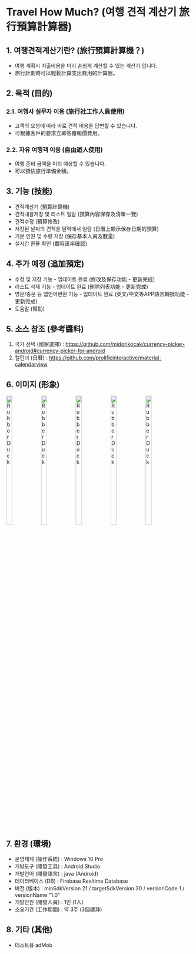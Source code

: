 # Travel How Much? (여행 견적 계산기 旅行預算計算器)

## 1. 여행견적계산기란? (旅行預算計算機？)
* 여행 계획시 지출비용을 미리 손쉽게 계산할 수 있는 계산기 입니다. 
* 旅行計劃時可以輕鬆計算支出費用的計算器。

   


## 2. 목적 (目的)
### 2.1. 여행사 실무자 이용 (旅行社工作人員使用)
* 고객의 요청에 따라 바로 견적 비용을 답변할 수 있습니다.
* 可根據客戶的要求立即答覆報價費用。
### 2.2. 자유 여행객 이용 (自由遊人使用)
* 여행 준비 금액을 미리 예상할 수 있습니다.
* 可以預估旅行準備金額。

   


## 3. 기능 (技能)
+ 견적계산기 (預算計算機)
+ 견적내용저장 및 리스트 일람 (預算內容保存及清單一覽)
+ 견적수정 (預算修改)
+ 저장된 날짜의 견적을 달력에서 일람 (日曆上顯示保存日期的預算)
+ 기본 인원 및 수량 저장 (保存基本人員及數量)
+ 실시간 환율 확인 (實時匯率確認)


   

## 4. 추가 예정 (追加預定)
+ 수정 및 저장 기능 - 업데이트 완료 (修改及保存功能 - 更新完成)
+ 리스트 삭제 기능 - 업데이트 완료 (刪除列表功能 - 更新完成)
+ 영문/중문 등 앱언어변환 기능 - 업데이트 완료 (英文/中文等APP語言轉換功能 - 更新完成)
+ 도움말 (幫助)


   

## 5. 소스 참조 (參考醬料)
1. 국가 선택 (國家選擇) : https://github.com/midorikocak/currency-picker-android#currency-picker-for-android
2. 캘린더 (日曆) : https://github.com/prolificinteractive/material-calendarview

   


## 6. 이미지 (形象)
<img src="https://user-images.githubusercontent.com/67582764/115197540-ad65f680-a123-11eb-977b-d8813f0b83b0.png" width="18%" height="30%" title="px(픽셀) 크기 설정" alt="RubberDuck"></img>
<img src="https://user-images.githubusercontent.com/67582764/115197548-ae972380-a123-11eb-9cad-ffb32137aa25.png" width="18%" height="30%" title="px(픽셀) 크기 설정" alt="RubberDuck"></img>
<img src="https://user-images.githubusercontent.com/67582764/115197550-af2fba00-a123-11eb-952d-e06c30ca2426.png" width="18%" height="30%" title="px(픽셀) 크기 설정" alt="RubberDuck"></img>
<img src="https://user-images.githubusercontent.com/67582764/115197551-afc85080-a123-11eb-8d1a-4f02e86a47ba.png" width="18%" height="30%" title="px(픽셀) 크기 설정" alt="RubberDuck"></img>
<img src="https://user-images.githubusercontent.com/67582764/115197555-b060e700-a123-11eb-9706-95e42b17c402.png" width="18%" height="30%" title="px(픽셀) 크기 설정" alt="RubberDuck"></img><br/>

   

## 7. 환경 (環境)
* 운영체제 (操作系統) : Windows 10 Pro
* 개발도구 (開發工具) : Android Studio
* 개발언어 (開發語言) : java (Android)
* 데이터베이스 (DB) : Firebase Realtime Database
* 버전 (版本) : minSdkVersion 21 /
        targetSdkVersion 30 /
        versionCode 1 /
        versionName "1.0"
* 개발인원 (開發人員) : 1인 (1人)
* 소요기간 (工作期間) : 약 3주 (3個禮拜)

## 8. 기타 (其他)
- 테스트용 adMob 
